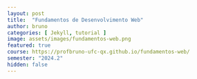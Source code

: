 ```yaml
---
layout: post
title:  "Fundamentos de Desenvolvimento Web"
author: bruno
categories: [ Jekyll, tutorial ]
image: assets/images/fundamentos-web.png
featured: true
course: https://profbruno-ufc-qx.github.io/fundamentos-web/
semester: "2024.2"
hidden: false
---
```

